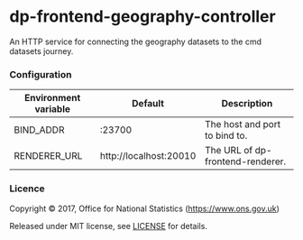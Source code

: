 dp-frontend-geography-controller
==================

An HTTP service for connecting the geography datasets to the cmd datasets journey.

### Configuration

| Environment variable | Default                 | Description
| -------------------- | ----------------------- | --------------------------------------
| BIND_ADDR            | :23700                  | The host and port to bind to.
| RENDERER_URL         | http://localhost:20010  | The URL of dp-frontend-renderer.

### Licence

Copyright ©‎ 2017, Office for National Statistics (https://www.ons.gov.uk)

Released under MIT license, see [LICENSE](LICENSE.md) for details.

